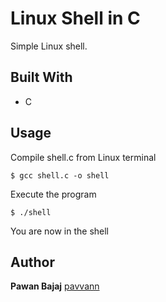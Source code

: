 # Linux Shell in C

Simple Linux shell.


## Built With

* C

## Usage

Compile shell.c from Linux terminal

```
$ gcc shell.c -o shell
```

Execute the program

```
$ ./shell
```

You are now in the shell


## Author

**Pawan Bajaj** [pavvann](https://github.com/pavvann)
